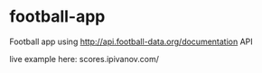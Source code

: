 # football-app
Football app using http://api.football-data.org/documentation API

live example here: scores.ipivanov.com/
